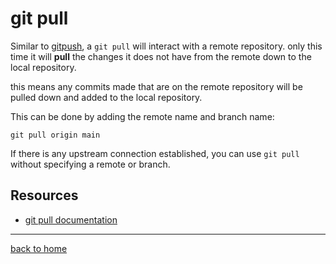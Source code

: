 # git pull

Similar to [gitpush](./Push.md), a `git pull` will interact with a remote repository. only this time it will **pull** the changes it does not have from the remote down to the local repository.

this means any commits made that are on the remote repository will be pulled down and added to the local repository.

This can be done by adding the remote name and branch name:
```
git pull origin main
```

If there is any upstream connection established, you can use `git pull` without specifying a remote or branch.

## Resources

- [git pull documentation](https://git-scm.com/docs/git-pull)

---

[back to home](../README.md)
